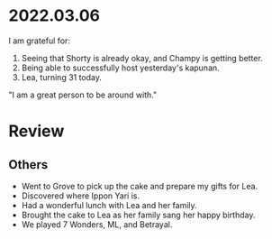 # 2022.03.06

I am grateful for:

1. Seeing that Shorty is already okay, and Champy is getting better.
2. Being able to successfully host yesterday's kapunan.
3. Lea, turning 31 today.

"I am a great person to be around with."

# Review

## Others

- Went to Grove to pick up the cake and prepare my gifts for Lea.
- Discovered where Ippon Yari is.
- Had a wonderful lunch with Lea and her family.
- Brought the cake to Lea as her family sang her happy birthday.
- We played 7 Wonders, ML, and Betrayal.

